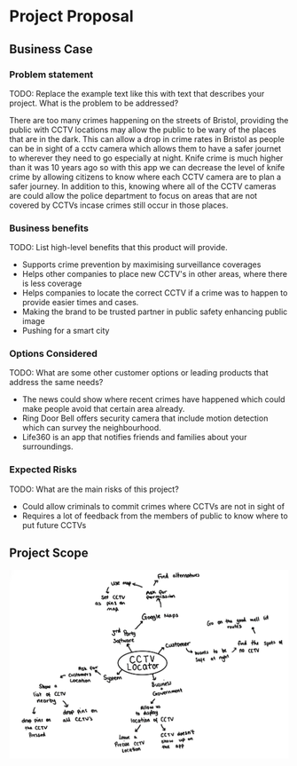 # Project Proposal

## Business Case

### Problem statement
TODO: Replace the example text like this with text that describes your project. What is the problem to be addressed?

There are too many crimes happening on the streets of Bristol, providing the public with CCTV locations may allow the public to be wary of the places that are in the dark. This can allow a drop in crime rates in Bristol as people can be in sight of a cctv camera which allows them to have a safer journet to wherever they need to go especially at night. Knife crime is much higher than it was 10 years ago so with this app we can decrease the level of knife crime by allowing citizens to know where each CCTV camera are to plan a safer journey. In addition to this, knowing where all of the CCTV cameras are could allow the police department to focus on areas that are not covered by CCTVs incase crimes still occur in those places.


### Business benefits
TODO: List high-level benefits that this product will provide.

- Supports crime prevention by maximising surveillance coverages
- Helps other companies to place new CCTV's in other areas, where there is less coverage
- Helps companies to locate the correct CCTV if a crime was to happen to provide easier times and cases.
- Making the brand to be trusted partner in public safety enhancing public image
-	Pushing for a smart city

### Options Considered
TODO: What are some other customer options or leading products that address the same needs?

- The news could show where recent crimes have happened which could make people avoid that certain area already.
- Ring Door Bell offers security camera that include motion detection which can survey the neighbourhood.
- Life360 is an app that notifies friends and families about your surroundings.
### Expected Risks
TODO: What are the main risks of this project?

- Could allow criminals to commit crimes where CCTVs are not in sight of
- Requires a lot of feedback from the members of public to know where to put future CCTVs


 


## Project Scope

![Insert your Context Diagram Here](images/newContext.png)
